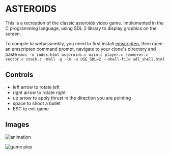 
# ASTEROIDS

This is a recreation of the classic asteroids video game. Implemented in the C
programming language, using SDL 2 library to display graphics on the screen.

To compile to webassembly, you need to first install [emscripten](https://emscripten.org/docs/getting_started/downloads.html), then open an emscripten command prompt, navigate to your clone's directory and paste
    `
    emcc -o index.html asteroids.c main.c player.c renderer.c vector.c stack.c -Wall -g -lm -s USE_SDL=2 --shell-file sdl_shell.html
    `
    
## Controls
* left arrow to rotate left
* right arrow to rotate right
* up arrow to apply thrust in the direction you are pointing
* space to shoot a bullet
* ESC to exit game

## Images
![animation](https://i.imgur.com/sV164D6.gif)

![game play](http://i.imgur.com/vg8nlAO.png)

